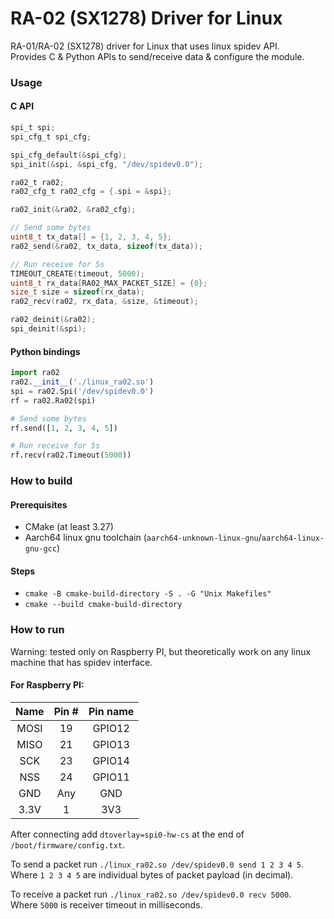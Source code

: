 # RA-02 (SX1278) Driver for Linux

RA-01/RA-02 (SX1278) driver for Linux that uses linux spidev API.  
Provides C & Python APIs to send/receive data & configure the module.  

### Usage

#### C API
```C
spi_t spi;
spi_cfg_t spi_cfg;

spi_cfg_default(&spi_cfg);
spi_init(&spi, &spi_cfg, "/dev/spidev0.0");

ra02_t ra02;
ra02_cfg_t ra02_cfg = {.spi = &spi};

ra02_init(&ra02, &ra02_cfg);

// Send some bytes
uint8_t tx_data[] = {1, 2, 3, 4, 5};
ra02_send(&ra02, tx_data, sizeof(tx_data));

// Run receive for 5s
TIMEOUT_CREATE(timeout, 5000);
uint8_t rx_data[RA02_MAX_PACKET_SIZE] = {0};
size_t size = sizeof(rx_data);
ra02_recv(ra02, rx_data, &size, &timeout);

ra02_deinit(&ra02);
spi_deinit(&spi);
```

#### Python bindings
```python
import ra02
ra02.__init__('./linux_ra02.so')
spi = ra02.Spi('/dev/spidev0.0')
rf = ra02.Ra02(spi)

# Send some bytes
rf.send([1, 2, 3, 4, 5])

# Run receive for 5s
rf.recv(ra02.Timeout(5000))
```

### How to build
#### Prerequisites
 - CMake (at least 3.27)  
 - Aarch64 linux gnu toolchain (`aarch64-unknown-linux-gnu`/`aarch64-linux-gnu-gcc`)

#### Steps
 - `cmake -B cmake-build-directory -S . -G "Unix Makefiles"`  
 - `cmake --build cmake-build-directory`

### How to run
Warning: tested only on Raspberry PI, but theoretically work on any linux machine that has spidev interface.  

#### For Raspberry PI:  
| Name | Pin # | Pin name |
|:------:|:-------:|:--------:|
| MOSI | 19    |  GPIO12  |
| MISO | 21    |  GPIO13  |
| SCK  | 23    |  GPIO14  |
| NSS  | 24    |  GPIO11  |
| GND  | Any   |   GND    |
| 3.3V | 1     |   3V3    |

After connecting add `dtoverlay=spi0-hw-cs` at the end of `/boot/firmware/config.txt`.  

To send a packet run `./linux_ra02.so /dev/spidev0.0 send 1 2 3 4 5`.  
Where `1 2 3 4 5` are individual bytes of packet payload (in decimal).   

To receive a packet run `./linux_ra02.so /dev/spidev0.0 recv 5000`.  
Where `5000` is receiver timeout in milliseconds.   
